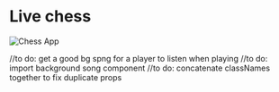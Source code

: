 # Live chess

![Chess App](https://user-images.githubusercontent.com/30528167/152560841-18b24f47-34e2-42ee-b679-0d62b26cb73c.png)

 //to do: get a good bg spng for a player to listen when playing
 //to do: import background song component
 //to do: concatenate classNames together to fix duplicate props